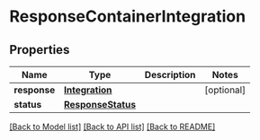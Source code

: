 # ResponseContainerIntegration

## Properties
Name | Type | Description | Notes
------------ | ------------- | ------------- | -------------
**response** | [**Integration**](Integration.md) |  | [optional] 
**status** | [**ResponseStatus**](ResponseStatus.md) |  | 

[[Back to Model list]](../README.md#documentation-for-models) [[Back to API list]](../README.md#documentation-for-api-endpoints) [[Back to README]](../README.md)


